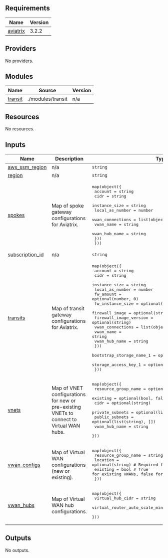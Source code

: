 ## Requirements

| Name | Version |
|------|---------|
| <a name="requirement_aviatrix"></a> [aviatrix](#requirement\_aviatrix) | 3.2.2 |

## Providers

No providers.

## Modules

| Name | Source | Version |
|------|--------|---------|
| <a name="module_transit"></a> [transit](#module\_transit) | ./modules/transit | n/a |

## Resources

No resources.

## Inputs

| Name | Description | Type | Default | Required |
|------|-------------|------|---------|:--------:|
| <a name="input_aws_ssm_region"></a> [aws\_ssm\_region](#input\_aws\_ssm\_region) | n/a | `string` | n/a | yes |
| <a name="input_region"></a> [region](#input\_region) | n/a | `string` | n/a | yes |
| <a name="input_spokes"></a> [spokes](#input\_spokes) | Map of spoke gateway configurations for Aviatrix. | <pre>map(object({<br/>    account         = string<br/>    cidr            = string<br/>    instance_size   = string<br/>    local_as_number = number<br/>    vwan_connections = list(object({<br/>      vwan_name     = string<br/>      vwan_hub_name = string<br/>    }))<br/>  }))</pre> | `{}` | no |
| <a name="input_subscription_id"></a> [subscription\_id](#input\_subscription\_id) | n/a | `string` | n/a | yes |
| <a name="input_transits"></a> [transits](#input\_transits) | Map of transit gateway configurations for Aviatrix. | <pre>map(object({<br/>    account                = string<br/>    cidr                   = string<br/>    instance_size          = string<br/>    local_as_number        = number<br/>    fw_amount              = optional(number, 0)<br/>    fw_instance_size       = optional(string)<br/>    firewall_image         = optional(string)<br/>    firewall_image_version = optional(string)<br/>    vwan_connections = list(object({<br/>      vwan_name     = string<br/>      vwan_hub_name = string<br/>    }))<br/>    bootstrap_storage_name_1 = optional(string, "")<br/>    storage_access_key_1     = optional(string, "")<br/>  }))</pre> | `{}` | no |
| <a name="input_vnets"></a> [vnets](#input\_vnets) | Map of VNET configurations for new or pre-existing VNETs to connect to Virtual WAN hubs. | <pre>map(object({<br/>    resource_group_name = optional(string)<br/>    existing            = optional(bool, false)<br/>    cidr                = optional(string)<br/>    private_subnets     = optional(list(string), [])<br/>    public_subnets      = optional(list(string), [])<br/>    vwan_hub_name       = string<br/>  }))</pre> | `{}` | no |
| <a name="input_vwan_configs"></a> [vwan\_configs](#input\_vwan\_configs) | Map of Virtual WAN configurations (new or existing). | <pre>map(object({<br/>    resource_group_name = string<br/>    location            = optional(string) # Required for new vWANs<br/>    existing            = bool             # True for existing vWANs, false for new<br/>  }))</pre> | `{}` | no |
| <a name="input_vwan_hubs"></a> [vwan\_hubs](#input\_vwan\_hubs) | Map of Virtual WAN hub configurations. | <pre>map(object({<br/>    virtual_hub_cidr                       = string<br/>    virtual_router_auto_scale_min_capacity = optional(number)<br/>  }))</pre> | `{}` | no |

## Outputs

No outputs.
